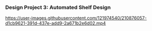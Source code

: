 ### Design Project 3: Automated Shelf Design

https://user-images.githubusercontent.com/121974540/210876057-d1cb9621-391d-437e-add9-2a671b2e6d02.mp4
